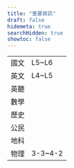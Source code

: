 ```yaml
---
title: "重要資訊"
draft: false
hidemeta: true
searchHidden: true
showtoc: false
---
```


<timer data-deadline="1668441600000" title="二抽 2022/11/15"></timer>
<table><tr><td>國文</td><td>L5~L6</td></tr><tr><td>英文</td><td>L4~L5</td></tr><tr><td>英聽</td><td></td></tr><tr><td>數學</td><td></td></tr><tr><td>歷史</td><td></td></tr><tr><td>公民</td><td></td></tr><tr><td>地科</td><td></td></tr><tr><td>物理</td><td>3-3~4-2</td></tr></table>

<timer data-deadline="1669737600000" title="二段 2022/11/30"></timer>
<timer data-deadline="1672761600000" title="三抽 2023/01/04"></timer>
<timer data-deadline="1673884800000" title="三段 2023/01/17"></timer>

<script>
  let timers = document.getElementsByTagName('timer');
  for (let i = 0; i < timers.length; i++) {
      let timer = timers[i];
      let title = document.createElement('h2');
      let timeDHMS = document.createElement('p');
      timeDHMS.innerHTML = '00:00:00:00';
      title.innerHTML = timer.title;
      timer.appendChild(title);
      timer.appendChild(timeDHMS);
      let deadline = new Date(parseInt(timer.dataset['deadline'])).getTime();
      setInterval(() => {
          timerEvent(timeDHMS, deadline)
      }, 999);
  }
  function timerEvent(ele, date) {
      let difference = date - new Date().getTime();
      let differenceInSeconds = Math.floor(difference / 1000);
      let d = Math.floor(differenceInSeconds / 86400);
      let h = Math.floor(Math.floor(differenceInSeconds % 86400) / 3600);
      let m = Math.floor(Math.floor(differenceInSeconds % 3600) / 60);
      let s = differenceInSeconds % 60;
      ele.innerHTML = `
        <b>${d}day</b>
        <b>${h}hour</b>
        <b>${m}min</b>
        <b>${s}sec</b>`;
  }
</script>

